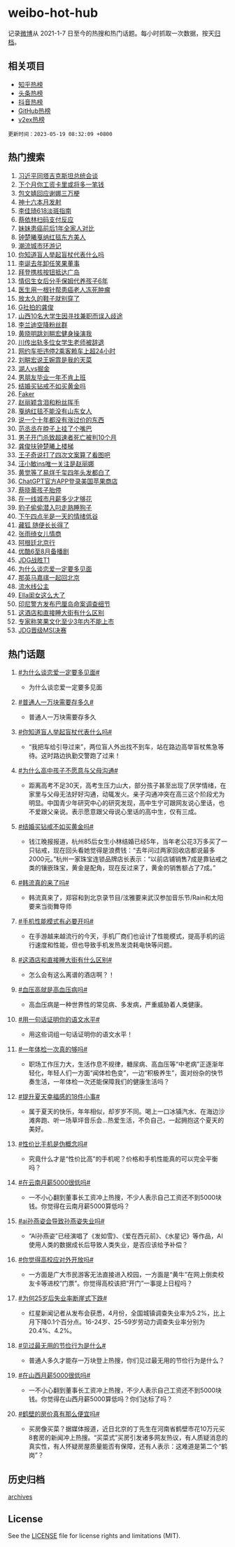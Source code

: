 # weibo-hot-hub

记录[微博](https://www.weibo.com)从 2021-1-7 日至今的热搜和热门话题。每小时抓取一次数据，按天[归档](archives)。

## 相关项目

- [知乎热榜](https://github.com/lonnyzhang423/zhihu-hot-hub)
- [头条热榜](https://github.com/lonnyzhang423/toutiao-hot-hub)
- [抖音热榜](https://github.com/lonnyzhang423/douyin-hot-hub)
- [GitHub热榜](https://github.com/lonnyzhang423/github-hot-hub)
- [v2ex热榜](https://github.com/lonnyzhang423/v2ex-hot-hub)


`更新时间：2023-05-19 08:32:09 +0800`

## 热门搜索

1. [习近平同塔吉克斯坦总统会谈](https://m.weibo.cn/search?containerid=100103type%3D1%26t%3D10%26q%3D%23%E4%B9%A0%E8%BF%91%E5%B9%B3%E5%90%8C%E5%A1%94%E5%90%89%E5%85%8B%E6%96%AF%E5%9D%A6%E6%80%BB%E7%BB%9F%E4%BC%9A%E8%B0%88%23&stream_entry_id=51&isnewpage=1&extparam=seat%3D1%26dgr%3D0%26cate%3D10103%26pos%3D0%26stream_entry_id%3D51%26filter_type%3Drealtimehot%26c_type%3D51%26display_time%3D1684456327%26pre_seqid%3D168445632749303266264&luicode=10000011&lfid=106003type%253D25%2526t%253D3%2526disable_hot%253D1%2526filter_type%253Drealtimehot)
1. [下个月你工资卡里或将多一笔钱](https://m.weibo.cn/search?containerid=100103type%3D1%26t%3D10%26q%3D%23%E4%B8%8B%E4%B8%AA%E6%9C%88%E4%BD%A0%E5%B7%A5%E8%B5%84%E5%8D%A1%E9%87%8C%E6%88%96%E5%B0%86%E5%A4%9A%E4%B8%80%E7%AC%94%E9%92%B1%23&stream_entry_id=31&isnewpage=1&extparam=seat%3D1%26q%3D%2523%25E4%25B8%258B%25E4%25B8%25AA%25E6%259C%2588%25E4%25BD%25A0%25E5%25B7%25A5%25E8%25B5%2584%25E5%258D%25A1%25E9%2587%258C%25E6%2588%2596%25E5%25B0%2586%25E5%25A4%259A%25E4%25B8%2580%25E7%25AC%2594%25E9%2592%25B1%2523%26dgr%3D0%26band_rank%3D1%26filter_type%3Drealtimehot%26pos%3D0%26c_type%3D31%26stream_entry_id%3D31%26realpos%3D1%26flag%3D2%26lcate%3D5001%26cate%3D5001%26display_time%3D1684456327%26pre_seqid%3D168445632749303266264&luicode=10000011&lfid=106003type%253D25%2526t%253D3%2526disable_hot%253D1%2526filter_type%253Drealtimehot)
1. [包文婧回应谢娜三万梗](https://m.weibo.cn/search?containerid=100103type%3D1%26t%3D10%26q%3D%23%E5%8C%85%E6%96%87%E5%A9%A7%E5%9B%9E%E5%BA%94%E8%B0%A2%E5%A8%9C%E4%B8%89%E4%B8%87%E6%A2%97%23&stream_entry_id=31&isnewpage=1&extparam=seat%3D1%26q%3D%2523%25E5%258C%2585%25E6%2596%2587%25E5%25A9%25A7%25E5%259B%259E%25E5%25BA%2594%25E8%25B0%25A2%25E5%25A8%259C%25E4%25B8%2589%25E4%25B8%2587%25E6%25A2%2597%2523%26dgr%3D0%26band_rank%3D2%26filter_type%3Drealtimehot%26pos%3D1%26c_type%3D31%26stream_entry_id%3D31%26realpos%3D2%26flag%3D2%26lcate%3D5001%26cate%3D5001%26display_time%3D1684456327%26pre_seqid%3D168445632749303266264&luicode=10000011&lfid=106003type%253D25%2526t%253D3%2526disable_hot%253D1%2526filter_type%253Drealtimehot)
1. [神十六本月发射](https://m.weibo.cn/search?containerid=100103type%3D1%26t%3D10%26q%3D%23%E7%A5%9E%E5%8D%81%E5%85%AD%E6%9C%AC%E6%9C%88%E5%8F%91%E5%B0%84%23&stream_entry_id=31&isnewpage=1&extparam=seat%3D1%26q%3D%2523%25E7%25A5%259E%25E5%258D%2581%25E5%2585%25AD%25E6%259C%25AC%25E6%259C%2588%25E5%258F%2591%25E5%25B0%2584%2523%26dgr%3D0%26band_rank%3D3%26filter_type%3Drealtimehot%26pos%3D2%26c_type%3D31%26stream_entry_id%3D31%26realpos%3D3%26flag%3D0%26lcate%3D5001%26cate%3D5001%26display_time%3D1684456327%26pre_seqid%3D168445632749303266264&luicode=10000011&lfid=106003type%253D25%2526t%253D3%2526disable_hot%253D1%2526filter_type%253Drealtimehot)
1. [李佳琦618淡斑指南](https://m.weibo.cn/search?containerid=100103type%3D1%26t%3D10%26q%3D%23%E6%9D%8E%E4%BD%B3%E7%90%A6618%E6%B7%A1%E6%96%91%E6%8C%87%E5%8D%97%23&stream_entry_id=31&isnewpage=1&extparam=seat%3D1%26q%3D%2523%25E6%259D%258E%25E4%25BD%25B3%25E7%2590%25A6618%25E6%25B7%25A1%25E6%2596%2591%25E6%258C%2587%25E5%258D%2597%2523%26dgr%3D0%26band_rank%3D4%26topic_ad%3D1%26pos%3D3%26is_ad_pos%3D1%26lcate%3D5001%26filter_type%3Drealtimehot%26c_type%3D31%26cate%3D5001%26stream_entry_id%3D31%26adid%3D189775%26display_time%3D1684456327%26pre_seqid%3D168445632749303266264&luicode=10000011&lfid=106003type%253D25%2526t%253D3%2526disable_hot%253D1%2526filter_type%253Drealtimehot)
1. [蔡依林扫码支付反应](https://m.weibo.cn/search?containerid=100103type%3D1%26t%3D10%26q%3D%23%E8%94%A1%E4%BE%9D%E6%9E%97%E6%89%AB%E7%A0%81%E6%94%AF%E4%BB%98%E5%8F%8D%E5%BA%94%23&stream_entry_id=31&isnewpage=1&extparam=seat%3D1%26q%3D%2523%25E8%2594%25A1%25E4%25BE%259D%25E6%259E%2597%25E6%2589%25AB%25E7%25A0%2581%25E6%2594%25AF%25E4%25BB%2598%25E5%258F%258D%25E5%25BA%2594%2523%26dgr%3D0%26band_rank%3D4%26filter_type%3Drealtimehot%26pos%3D4%26c_type%3D31%26stream_entry_id%3D31%26realpos%3D4%26flag%3D2%26lcate%3D5001%26cate%3D5001%26display_time%3D1684456327%26pre_seqid%3D168445632749303266264&luicode=10000011&lfid=106003type%253D25%2526t%253D3%2526disable_hot%253D1%2526filter_type%253Drealtimehot)
1. [妹妹患癌前后1年全家人对比](https://m.weibo.cn/search?containerid=100103type%3D1%26t%3D10%26q%3D%23%E5%A6%B9%E5%A6%B9%E6%82%A3%E7%99%8C%E5%89%8D%E5%90%8E1%E5%B9%B4%E5%85%A8%E5%AE%B6%E4%BA%BA%E5%AF%B9%E6%AF%94%23&stream_entry_id=31&isnewpage=1&extparam=seat%3D1%26q%3D%2523%25E5%25A6%25B9%25E5%25A6%25B9%25E6%2582%25A3%25E7%2599%258C%25E5%2589%258D%25E5%2590%258E1%25E5%25B9%25B4%25E5%2585%25A8%25E5%25AE%25B6%25E4%25BA%25BA%25E5%25AF%25B9%25E6%25AF%2594%2523%26dgr%3D0%26band_rank%3D5%26filter_type%3Drealtimehot%26pos%3D5%26c_type%3D31%26stream_entry_id%3D31%26realpos%3D5%26flag%3D0%26lcate%3D5001%26cate%3D5001%26display_time%3D1684456327%26pre_seqid%3D168445632749303266264&luicode=10000011&lfid=106003type%253D25%2526t%253D3%2526disable_hot%253D1%2526filter_type%253Drealtimehot)
1. [钟楚曦戛纳红毯东方美人](https://m.weibo.cn/search?containerid=100103type%3D1%26t%3D10%26q%3D%23%E9%92%9F%E6%A5%9A%E6%9B%A6%E6%88%9B%E7%BA%B3%E7%BA%A2%E6%AF%AF%E4%B8%9C%E6%96%B9%E7%BE%8E%E4%BA%BA%23&stream_entry_id=31&isnewpage=1&extparam=seat%3D1%26q%3D%2523%25E9%2592%259F%25E6%25A5%259A%25E6%259B%25A6%25E6%2588%259B%25E7%25BA%25B3%25E7%25BA%25A2%25E6%25AF%25AF%25E4%25B8%259C%25E6%2596%25B9%25E7%25BE%258E%25E4%25BA%25BA%2523%26dgr%3D0%26band_rank%3D6%26filter_type%3Drealtimehot%26pos%3D6%26c_type%3D31%26stream_entry_id%3D31%26realpos%3D6%26flag%3D1%26lcate%3D5001%26cate%3D5001%26display_time%3D1684456327%26pre_seqid%3D168445632749303266264&luicode=10000011&lfid=106003type%253D25%2526t%253D3%2526disable_hot%253D1%2526filter_type%253Drealtimehot)
1. [潮流城市环游记](https://m.weibo.cn/search?containerid=100103type%3D1%26t%3D10%26q%3D%23%E6%BD%AE%E6%B5%81%E5%9F%8E%E5%B8%82%E7%8E%AF%E6%B8%B8%E8%AE%B0%23&stream_entry_id=31&isnewpage=1&extparam=seat%3D1%26q%3D%2523%25E6%25BD%25AE%25E6%25B5%2581%25E5%259F%258E%25E5%25B8%2582%25E7%258E%25AF%25E6%25B8%25B8%25E8%25AE%25B0%2523%26dgr%3D0%26band_rank%3D7%26stream_entry_id%3D31%26pos%3D7%26is_ad_pos%3D1%26lcate%3D5001%26filter_type%3Drealtimehot%26c_type%3D31%26cate%3D5001%26adid%3D189780%26display_time%3D1684456327%26pre_seqid%3D168445632749303266264&luicode=10000011&lfid=106003type%253D25%2526t%253D3%2526disable_hot%253D1%2526filter_type%253Drealtimehot)
1. [你知道盲人举起盲杖代表什么吗](https://m.weibo.cn/search?containerid=100103type%3D1%26t%3D10%26q%3D%23%E4%BD%A0%E7%9F%A5%E9%81%93%E7%9B%B2%E4%BA%BA%E4%B8%BE%E8%B5%B7%E7%9B%B2%E6%9D%96%E4%BB%A3%E8%A1%A8%E4%BB%80%E4%B9%88%E5%90%97%23&stream_entry_id=31&isnewpage=1&extparam=seat%3D1%26q%3D%2523%25E4%25BD%25A0%25E7%259F%25A5%25E9%2581%2593%25E7%259B%25B2%25E4%25BA%25BA%25E4%25B8%25BE%25E8%25B5%25B7%25E7%259B%25B2%25E6%259D%2596%25E4%25BB%25A3%25E8%25A1%25A8%25E4%25BB%2580%25E4%25B9%2588%25E5%2590%2597%2523%26dgr%3D0%26band_rank%3D7%26filter_type%3Drealtimehot%26pos%3D8%26c_type%3D31%26stream_entry_id%3D31%26realpos%3D7%26flag%3D1%26lcate%3D5001%26cate%3D5001%26display_time%3D1684456327%26pre_seqid%3D168445632749303266264&luicode=10000011&lfid=106003type%253D25%2526t%253D3%2526disable_hot%253D1%2526filter_type%253Drealtimehot)
1. [李诞去年卸任笑果董事](https://m.weibo.cn/search?containerid=100103type%3D1%26t%3D10%26q%3D%23%E6%9D%8E%E8%AF%9E%E5%8E%BB%E5%B9%B4%E5%8D%B8%E4%BB%BB%E7%AC%91%E6%9E%9C%E8%91%A3%E4%BA%8B%23&stream_entry_id=31&isnewpage=1&extparam=seat%3D1%26q%3D%2523%25E6%259D%258E%25E8%25AF%259E%25E5%258E%25BB%25E5%25B9%25B4%25E5%258D%25B8%25E4%25BB%25BB%25E7%25AC%2591%25E6%259E%259C%25E8%2591%25A3%25E4%25BA%258B%2523%26dgr%3D0%26band_rank%3D8%26filter_type%3Drealtimehot%26pos%3D9%26c_type%3D31%26stream_entry_id%3D31%26realpos%3D8%26flag%3D0%26lcate%3D5001%26cate%3D5001%26display_time%3D1684456327%26pre_seqid%3D168445632749303266264&luicode=10000011&lfid=106003type%253D25%2526t%253D3%2526disable_hot%253D1%2526filter_type%253Drealtimehot)
1. [拜登携核按钮抵达广岛](https://m.weibo.cn/search?containerid=100103type%3D1%26t%3D10%26q%3D%23%E6%8B%9C%E7%99%BB%E6%90%BA%E6%A0%B8%E6%8C%89%E9%92%AE%E6%8A%B5%E8%BE%BE%E5%B9%BF%E5%B2%9B%23&stream_entry_id=31&isnewpage=1&extparam=seat%3D1%26q%3D%2523%25E6%258B%259C%25E7%2599%25BB%25E6%2590%25BA%25E6%25A0%25B8%25E6%258C%2589%25E9%2592%25AE%25E6%258A%25B5%25E8%25BE%25BE%25E5%25B9%25BF%25E5%25B2%259B%2523%26dgr%3D0%26band_rank%3D9%26filter_type%3Drealtimehot%26pos%3D10%26c_type%3D31%26stream_entry_id%3D31%26realpos%3D9%26flag%3D0%26lcate%3D5001%26cate%3D5001%26display_time%3D1684456327%26pre_seqid%3D168445632749303266264&luicode=10000011&lfid=106003type%253D25%2526t%253D3%2526disable_hot%253D1%2526filter_type%253Drealtimehot)
1. [情侣生女后分手保姆代养孩子6年](https://m.weibo.cn/search?containerid=100103type%3D1%26t%3D10%26q%3D%23%E6%83%85%E4%BE%A3%E7%94%9F%E5%A5%B3%E5%90%8E%E5%88%86%E6%89%8B%E4%BF%9D%E5%A7%86%E4%BB%A3%E5%85%BB%E5%AD%A9%E5%AD%906%E5%B9%B4%23&stream_entry_id=31&isnewpage=1&extparam=seat%3D1%26q%3D%2523%25E6%2583%2585%25E4%25BE%25A3%25E7%2594%259F%25E5%25A5%25B3%25E5%2590%258E%25E5%2588%2586%25E6%2589%258B%25E4%25BF%259D%25E5%25A7%2586%25E4%25BB%25A3%25E5%2585%25BB%25E5%25AD%25A9%25E5%25AD%25906%25E5%25B9%25B4%2523%26dgr%3D0%26band_rank%3D10%26filter_type%3Drealtimehot%26pos%3D11%26c_type%3D31%26stream_entry_id%3D31%26realpos%3D10%26flag%3D0%26lcate%3D5001%26cate%3D5001%26display_time%3D1684456327%26pre_seqid%3D168445632749303266264&luicode=10000011&lfid=106003type%253D25%2526t%253D3%2526disable_hot%253D1%2526filter_type%253Drealtimehot)
1. [医生用一根针帮患癌老人冻死肿瘤](https://m.weibo.cn/search?containerid=100103type%3D1%26t%3D10%26q%3D%23%E5%8C%BB%E7%94%9F%E7%94%A8%E4%B8%80%E6%A0%B9%E9%92%88%E5%B8%AE%E6%82%A3%E7%99%8C%E8%80%81%E4%BA%BA%E5%86%BB%E6%AD%BB%E8%82%BF%E7%98%A4%23&stream_entry_id=31&isnewpage=1&extparam=seat%3D1%26q%3D%2523%25E5%258C%25BB%25E7%2594%259F%25E7%2594%25A8%25E4%25B8%2580%25E6%25A0%25B9%25E9%2592%2588%25E5%25B8%25AE%25E6%2582%25A3%25E7%2599%258C%25E8%2580%2581%25E4%25BA%25BA%25E5%2586%25BB%25E6%25AD%25BB%25E8%2582%25BF%25E7%2598%25A4%2523%26dgr%3D0%26band_rank%3D11%26filter_type%3Drealtimehot%26pos%3D12%26c_type%3D31%26stream_entry_id%3D31%26realpos%3D11%26flag%3D1%26lcate%3D5001%26cate%3D5001%26display_time%3D1684456327%26pre_seqid%3D168445632749303266264&luicode=10000011&lfid=106003type%253D25%2526t%253D3%2526disable_hot%253D1%2526filter_type%253Drealtimehot)
1. [放太久的鞋子就别穿了](https://m.weibo.cn/search?containerid=100103type%3D1%26t%3D10%26q%3D%23%E6%94%BE%E5%A4%AA%E4%B9%85%E7%9A%84%E9%9E%8B%E5%AD%90%E5%B0%B1%E5%88%AB%E7%A9%BF%E4%BA%86%23&stream_entry_id=31&isnewpage=1&extparam=seat%3D1%26q%3D%2523%25E6%2594%25BE%25E5%25A4%25AA%25E4%25B9%2585%25E7%259A%2584%25E9%259E%258B%25E5%25AD%2590%25E5%25B0%25B1%25E5%2588%25AB%25E7%25A9%25BF%25E4%25BA%2586%2523%26dgr%3D0%26band_rank%3D12%26filter_type%3Drealtimehot%26pos%3D13%26c_type%3D31%26stream_entry_id%3D31%26realpos%3D12%26flag%3D1%26lcate%3D5001%26cate%3D5001%26display_time%3D1684456327%26pre_seqid%3D168445632749303266264&luicode=10000011&lfid=106003type%253D25%2526t%253D3%2526disable_hot%253D1%2526filter_type%253Drealtimehot)
1. [G社拍的龚俊](https://m.weibo.cn/search?containerid=100103type%3D1%26t%3D10%26q%3D%23G%E7%A4%BE%E6%8B%8D%E7%9A%84%E9%BE%9A%E4%BF%8A%23&stream_entry_id=31&isnewpage=1&extparam=seat%3D1%26q%3D%2523G%25E7%25A4%25BE%25E6%258B%258D%25E7%259A%2584%25E9%25BE%259A%25E4%25BF%258A%2523%26dgr%3D0%26band_rank%3D13%26filter_type%3Drealtimehot%26pos%3D14%26c_type%3D31%26stream_entry_id%3D31%26realpos%3D13%26flag%3D1%26lcate%3D5001%26cate%3D5001%26display_time%3D1684456327%26pre_seqid%3D168445632749303266264&luicode=10000011&lfid=106003type%253D25%2526t%253D3%2526disable_hot%253D1%2526filter_type%253Drealtimehot)
1. [山西10名大学生因寻找兼职而误入歧途](https://m.weibo.cn/search?containerid=100103type%3D1%26t%3D10%26q%3D%23%E5%B1%B1%E8%A5%BF10%E5%90%8D%E5%A4%A7%E5%AD%A6%E7%94%9F%E5%9B%A0%E5%AF%BB%E6%89%BE%E5%85%BC%E8%81%8C%E8%80%8C%E8%AF%AF%E5%85%A5%E6%AD%A7%E9%80%94%23&stream_entry_id=31&isnewpage=1&extparam=seat%3D1%26q%3D%2523%25E5%25B1%25B1%25E8%25A5%25BF10%25E5%2590%258D%25E5%25A4%25A7%25E5%25AD%25A6%25E7%2594%259F%25E5%259B%25A0%25E5%25AF%25BB%25E6%2589%25BE%25E5%2585%25BC%25E8%2581%258C%25E8%2580%258C%25E8%25AF%25AF%25E5%2585%25A5%25E6%25AD%25A7%25E9%2580%2594%2523%26dgr%3D0%26band_rank%3D14%26filter_type%3Drealtimehot%26pos%3D15%26c_type%3D31%26stream_entry_id%3D31%26realpos%3D14%26flag%3D1%26lcate%3D5001%26cate%3D5001%26display_time%3D1684456327%26pre_seqid%3D168445632749303266264&luicode=10000011&lfid=106003type%253D25%2526t%253D3%2526disable_hot%253D1%2526filter_type%253Drealtimehot)
1. [李兰迪空降粉丝群](https://m.weibo.cn/search?containerid=100103type%3D1%26t%3D10%26q%3D%23%E6%9D%8E%E5%85%B0%E8%BF%AA%E7%A9%BA%E9%99%8D%E7%B2%89%E4%B8%9D%E7%BE%A4%23&stream_entry_id=31&isnewpage=1&extparam=seat%3D1%26q%3D%2523%25E6%259D%258E%25E5%2585%25B0%25E8%25BF%25AA%25E7%25A9%25BA%25E9%2599%258D%25E7%25B2%2589%25E4%25B8%259D%25E7%25BE%25A4%2523%26dgr%3D0%26band_rank%3D15%26filter_type%3Drealtimehot%26pos%3D16%26c_type%3D31%26stream_entry_id%3D31%26realpos%3D15%26flag%3D1%26lcate%3D5001%26cate%3D5001%26display_time%3D1684456327%26pre_seqid%3D168445632749303266264&luicode=10000011&lfid=106003type%253D25%2526t%253D3%2526disable_hot%253D1%2526filter_type%253Drealtimehot)
1. [黄晓明跳刘畊宏健身操演我](https://m.weibo.cn/search?containerid=100103type%3D1%26t%3D10%26q%3D%23%E9%BB%84%E6%99%93%E6%98%8E%E8%B7%B3%E5%88%98%E7%95%8A%E5%AE%8F%E5%81%A5%E8%BA%AB%E6%93%8D%E6%BC%94%E6%88%91%23&stream_entry_id=31&isnewpage=1&extparam=seat%3D1%26q%3D%2523%25E9%25BB%2584%25E6%2599%2593%25E6%2598%258E%25E8%25B7%25B3%25E5%2588%2598%25E7%2595%258A%25E5%25AE%258F%25E5%2581%25A5%25E8%25BA%25AB%25E6%2593%258D%25E6%25BC%2594%25E6%2588%2591%2523%26dgr%3D0%26band_rank%3D16%26filter_type%3Drealtimehot%26pos%3D17%26c_type%3D31%26stream_entry_id%3D31%26realpos%3D16%26flag%3D1%26lcate%3D5001%26cate%3D5001%26display_time%3D1684456327%26pre_seqid%3D168445632749303266264&luicode=10000011&lfid=106003type%253D25%2526t%253D3%2526disable_hot%253D1%2526filter_type%253Drealtimehot)
1. [川传出轨多位女学生老师被辞退](https://m.weibo.cn/search?containerid=100103type%3D1%26t%3D10%26q%3D%23%E5%B7%9D%E4%BC%A0%E5%87%BA%E8%BD%A8%E5%A4%9A%E4%BD%8D%E5%A5%B3%E5%AD%A6%E7%94%9F%E8%80%81%E5%B8%88%E8%A2%AB%E8%BE%9E%E9%80%80%23&stream_entry_id=31&isnewpage=1&extparam=seat%3D1%26q%3D%2523%25E5%25B7%259D%25E4%25BC%25A0%25E5%2587%25BA%25E8%25BD%25A8%25E5%25A4%259A%25E4%25BD%258D%25E5%25A5%25B3%25E5%25AD%25A6%25E7%2594%259F%25E8%2580%2581%25E5%25B8%2588%25E8%25A2%25AB%25E8%25BE%259E%25E9%2580%2580%2523%26dgr%3D0%26band_rank%3D17%26filter_type%3Drealtimehot%26pos%3D18%26c_type%3D31%26stream_entry_id%3D31%26realpos%3D17%26flag%3D0%26lcate%3D5001%26cate%3D5001%26display_time%3D1684456327%26pre_seqid%3D168445632749303266264&luicode=10000011&lfid=106003type%253D25%2526t%253D3%2526disable_hot%253D1%2526filter_type%253Drealtimehot)
1. [网约车拒违停2乘客赖车上超24小时](https://m.weibo.cn/search?containerid=100103type%3D1%26t%3D10%26q%3D%23%E7%BD%91%E7%BA%A6%E8%BD%A6%E6%8B%92%E8%BF%9D%E5%81%9C2%E4%B9%98%E5%AE%A2%E8%B5%96%E8%BD%A6%E4%B8%8A%E8%B6%8524%E5%B0%8F%E6%97%B6%23&stream_entry_id=31&isnewpage=1&extparam=seat%3D1%26q%3D%2523%25E7%25BD%2591%25E7%25BA%25A6%25E8%25BD%25A6%25E6%258B%2592%25E8%25BF%259D%25E5%2581%259C2%25E4%25B9%2598%25E5%25AE%25A2%25E8%25B5%2596%25E8%25BD%25A6%25E4%25B8%258A%25E8%25B6%258524%25E5%25B0%258F%25E6%2597%25B6%2523%26dgr%3D0%26band_rank%3D18%26filter_type%3Drealtimehot%26pos%3D19%26c_type%3D31%26stream_entry_id%3D31%26realpos%3D18%26flag%3D0%26lcate%3D5001%26cate%3D5001%26display_time%3D1684456327%26pre_seqid%3D168445632749303266264&luicode=10000011&lfid=106003type%253D25%2526t%253D3%2526disable_hot%253D1%2526filter_type%253Drealtimehot)
1. [刘畊宏说王婉霏是我的天菜](https://m.weibo.cn/search?containerid=100103type%3D1%26t%3D10%26q%3D%23%E5%88%98%E7%95%8A%E5%AE%8F%E8%AF%B4%E7%8E%8B%E5%A9%89%E9%9C%8F%E6%98%AF%E6%88%91%E7%9A%84%E5%A4%A9%E8%8F%9C%23&stream_entry_id=31&isnewpage=1&extparam=seat%3D1%26q%3D%2523%25E5%2588%2598%25E7%2595%258A%25E5%25AE%258F%25E8%25AF%25B4%25E7%258E%258B%25E5%25A9%2589%25E9%259C%258F%25E6%2598%25AF%25E6%2588%2591%25E7%259A%2584%25E5%25A4%25A9%25E8%258F%259C%2523%26dgr%3D0%26band_rank%3D19%26filter_type%3Drealtimehot%26pos%3D20%26c_type%3D31%26stream_entry_id%3D31%26realpos%3D19%26flag%3D1%26lcate%3D5001%26cate%3D5001%26display_time%3D1684456327%26pre_seqid%3D168445632749303266264&luicode=10000011&lfid=106003type%253D25%2526t%253D3%2526disable_hot%253D1%2526filter_type%253Drealtimehot)
1. [湖人vs掘金](https://m.weibo.cn/search?containerid=100103type%3D1%26t%3D10%26q%3D%23%E6%B9%96%E4%BA%BAvs%E6%8E%98%E9%87%91%23&stream_entry_id=31&isnewpage=1&extparam=seat%3D1%26q%3D%2523%25E6%25B9%2596%25E4%25BA%25BAvs%25E6%258E%2598%25E9%2587%2591%2523%26dgr%3D0%26band_rank%3D20%26filter_type%3Drealtimehot%26pos%3D21%26c_type%3D31%26stream_entry_id%3D31%26realpos%3D20%26flag%3D1%26lcate%3D5001%26cate%3D5001%26display_time%3D1684456327%26pre_seqid%3D168445632749303266264&luicode=10000011&lfid=106003type%253D25%2526t%253D3%2526disable_hot%253D1%2526filter_type%253Drealtimehot)
1. [男朋友毕业一年不肯上班](https://m.weibo.cn/search?containerid=100103type%3D1%26t%3D10%26q%3D%23%E7%94%B7%E6%9C%8B%E5%8F%8B%E6%AF%95%E4%B8%9A%E4%B8%80%E5%B9%B4%E4%B8%8D%E8%82%AF%E4%B8%8A%E7%8F%AD%23&stream_entry_id=31&isnewpage=1&extparam=seat%3D1%26q%3D%2523%25E7%2594%25B7%25E6%259C%258B%25E5%258F%258B%25E6%25AF%2595%25E4%25B8%259A%25E4%25B8%2580%25E5%25B9%25B4%25E4%25B8%258D%25E8%2582%25AF%25E4%25B8%258A%25E7%258F%25AD%2523%26dgr%3D0%26band_rank%3D21%26filter_type%3Drealtimehot%26pos%3D22%26c_type%3D31%26stream_entry_id%3D31%26realpos%3D21%26flag%3D1%26lcate%3D5001%26cate%3D5001%26display_time%3D1684456327%26pre_seqid%3D168445632749303266264&luicode=10000011&lfid=106003type%253D25%2526t%253D3%2526disable_hot%253D1%2526filter_type%253Drealtimehot)
1. [结婚买钻戒不如买黄金吗](https://m.weibo.cn/search?containerid=100103type%3D1%26t%3D10%26q%3D%23%E7%BB%93%E5%A9%9A%E4%B9%B0%E9%92%BB%E6%88%92%E4%B8%8D%E5%A6%82%E4%B9%B0%E9%BB%84%E9%87%91%E5%90%97%23&stream_entry_id=31&isnewpage=1&extparam=seat%3D1%26q%3D%2523%25E7%25BB%2593%25E5%25A9%259A%25E4%25B9%25B0%25E9%2592%25BB%25E6%2588%2592%25E4%25B8%258D%25E5%25A6%2582%25E4%25B9%25B0%25E9%25BB%2584%25E9%2587%2591%25E5%2590%2597%2523%26dgr%3D0%26band_rank%3D22%26filter_type%3Drealtimehot%26pos%3D23%26c_type%3D31%26stream_entry_id%3D31%26realpos%3D22%26flag%3D1%26lcate%3D5001%26cate%3D5001%26display_time%3D1684456327%26pre_seqid%3D168445632749303266264&luicode=10000011&lfid=106003type%253D25%2526t%253D3%2526disable_hot%253D1%2526filter_type%253Drealtimehot)
1. [Faker](https://m.weibo.cn/search?containerid=100103type%3D1%26t%3D10%26q%3DFaker&stream_entry_id=31&isnewpage=1&extparam=seat%3D1%26q%3DFaker%26dgr%3D0%26band_rank%3D23%26filter_type%3Drealtimehot%26pos%3D24%26c_type%3D31%26stream_entry_id%3D31%26realpos%3D23%26flag%3D0%26lcate%3D5001%26cate%3D5001%26display_time%3D1684456327%26pre_seqid%3D168445632749303266264&luicode=10000011&lfid=106003type%253D25%2526t%253D3%2526disable_hot%253D1%2526filter_type%253Drealtimehot)
1. [赵丽颖含泪和粉丝挥手](https://m.weibo.cn/search?containerid=100103type%3D1%26t%3D10%26q%3D%23%E8%B5%B5%E4%B8%BD%E9%A2%96%E5%90%AB%E6%B3%AA%E5%92%8C%E7%B2%89%E4%B8%9D%E6%8C%A5%E6%89%8B%23&stream_entry_id=31&isnewpage=1&extparam=seat%3D1%26q%3D%2523%25E8%25B5%25B5%25E4%25B8%25BD%25E9%25A2%2596%25E5%2590%25AB%25E6%25B3%25AA%25E5%2592%258C%25E7%25B2%2589%25E4%25B8%259D%25E6%258C%25A5%25E6%2589%258B%2523%26dgr%3D0%26band_rank%3D24%26filter_type%3Drealtimehot%26pos%3D25%26c_type%3D31%26stream_entry_id%3D31%26realpos%3D24%26flag%3D0%26lcate%3D5001%26cate%3D5001%26display_time%3D1684456327%26pre_seqid%3D168445632749303266264&luicode=10000011&lfid=106003type%253D25%2526t%253D3%2526disable_hot%253D1%2526filter_type%253Drealtimehot)
1. [戛纳红毯不能没有山东女人](https://m.weibo.cn/search?containerid=100103type%3D1%26t%3D10%26q%3D%23%E6%88%9B%E7%BA%B3%E7%BA%A2%E6%AF%AF%E4%B8%8D%E8%83%BD%E6%B2%A1%E6%9C%89%E5%B1%B1%E4%B8%9C%E5%A5%B3%E4%BA%BA%23&stream_entry_id=31&isnewpage=1&extparam=seat%3D1%26q%3D%2523%25E6%2588%259B%25E7%25BA%25B3%25E7%25BA%25A2%25E6%25AF%25AF%25E4%25B8%258D%25E8%2583%25BD%25E6%25B2%25A1%25E6%259C%2589%25E5%25B1%25B1%25E4%25B8%259C%25E5%25A5%25B3%25E4%25BA%25BA%2523%26dgr%3D0%26band_rank%3D25%26filter_type%3Drealtimehot%26pos%3D26%26c_type%3D31%26stream_entry_id%3D31%26realpos%3D25%26flag%3D1%26lcate%3D5001%26cate%3D5001%26display_time%3D1684456327%26pre_seqid%3D168445632749303266264&luicode=10000011&lfid=106003type%253D25%2526t%253D3%2526disable_hot%253D1%2526filter_type%253Drealtimehot)
1. [说一个十年都没有涨过价的东西](https://m.weibo.cn/search?containerid=100103type%3D1%26t%3D10%26q%3D%23%E8%AF%B4%E4%B8%80%E4%B8%AA%E5%8D%81%E5%B9%B4%E9%83%BD%E6%B2%A1%E6%9C%89%E6%B6%A8%E8%BF%87%E4%BB%B7%E7%9A%84%E4%B8%9C%E8%A5%BF%23&stream_entry_id=31&isnewpage=1&extparam=seat%3D1%26q%3D%2523%25E8%25AF%25B4%25E4%25B8%2580%25E4%25B8%25AA%25E5%258D%2581%25E5%25B9%25B4%25E9%2583%25BD%25E6%25B2%25A1%25E6%259C%2589%25E6%25B6%25A8%25E8%25BF%2587%25E4%25BB%25B7%25E7%259A%2584%25E4%25B8%259C%25E8%25A5%25BF%2523%26dgr%3D0%26band_rank%3D26%26filter_type%3Drealtimehot%26pos%3D27%26c_type%3D31%26stream_entry_id%3D31%26realpos%3D26%26flag%3D0%26lcate%3D5001%26cate%3D5001%26display_time%3D1684456327%26pre_seqid%3D168445632749303266264&luicode=10000011&lfid=106003type%253D25%2526t%253D3%2526disable_hot%253D1%2526filter_type%253Drealtimehot)
1. [范丞丞在脖子上挂了个嘴巴](https://m.weibo.cn/search?containerid=100103type%3D1%26t%3D10%26q%3D%23%E8%8C%83%E4%B8%9E%E4%B8%9E%E5%9C%A8%E8%84%96%E5%AD%90%E4%B8%8A%E6%8C%82%E4%BA%86%E4%B8%AA%E5%98%B4%E5%B7%B4%23&stream_entry_id=31&isnewpage=1&extparam=seat%3D1%26q%3D%2523%25E8%258C%2583%25E4%25B8%259E%25E4%25B8%259E%25E5%259C%25A8%25E8%2584%2596%25E5%25AD%2590%25E4%25B8%258A%25E6%258C%2582%25E4%25BA%2586%25E4%25B8%25AA%25E5%2598%25B4%25E5%25B7%25B4%2523%26dgr%3D0%26band_rank%3D27%26filter_type%3Drealtimehot%26pos%3D28%26c_type%3D31%26stream_entry_id%3D31%26realpos%3D27%26flag%3D0%26lcate%3D5001%26cate%3D5001%26display_time%3D1684456327%26pre_seqid%3D168445632749303266264&luicode=10000011&lfid=106003type%253D25%2526t%253D3%2526disable_hot%253D1%2526filter_type%253Drealtimehot)
1. [男子开门杀致超速者死亡被判10个月](https://m.weibo.cn/search?containerid=100103type%3D1%26t%3D10%26q%3D%23%E7%94%B7%E5%AD%90%E5%BC%80%E9%97%A8%E6%9D%80%E8%87%B4%E8%B6%85%E9%80%9F%E8%80%85%E6%AD%BB%E4%BA%A1%E8%A2%AB%E5%88%A410%E4%B8%AA%E6%9C%88%23&stream_entry_id=31&isnewpage=1&extparam=seat%3D1%26q%3D%2523%25E7%2594%25B7%25E5%25AD%2590%25E5%25BC%2580%25E9%2597%25A8%25E6%259D%2580%25E8%2587%25B4%25E8%25B6%2585%25E9%2580%259F%25E8%2580%2585%25E6%25AD%25BB%25E4%25BA%25A1%25E8%25A2%25AB%25E5%2588%25A410%25E4%25B8%25AA%25E6%259C%2588%2523%26dgr%3D0%26band_rank%3D28%26filter_type%3Drealtimehot%26pos%3D29%26c_type%3D31%26stream_entry_id%3D31%26realpos%3D28%26flag%3D0%26lcate%3D5001%26cate%3D5001%26display_time%3D1684456327%26pre_seqid%3D168445632749303266264&luicode=10000011&lfid=106003type%253D25%2526t%253D3%2526disable_hot%253D1%2526filter_type%253Drealtimehot)
1. [龚俊扶钟楚曦上楼梯](https://m.weibo.cn/search?containerid=100103type%3D1%26t%3D10%26q%3D%23%E9%BE%9A%E4%BF%8A%E6%89%B6%E9%92%9F%E6%A5%9A%E6%9B%A6%E4%B8%8A%E6%A5%BC%E6%A2%AF%23&stream_entry_id=31&isnewpage=1&extparam=seat%3D1%26q%3D%2523%25E9%25BE%259A%25E4%25BF%258A%25E6%2589%25B6%25E9%2592%259F%25E6%25A5%259A%25E6%259B%25A6%25E4%25B8%258A%25E6%25A5%25BC%25E6%25A2%25AF%2523%26dgr%3D0%26band_rank%3D29%26filter_type%3Drealtimehot%26pos%3D30%26c_type%3D31%26stream_entry_id%3D31%26realpos%3D29%26flag%3D1%26lcate%3D5001%26cate%3D5001%26display_time%3D1684456327%26pre_seqid%3D168445632749303266264&luicode=10000011&lfid=106003type%253D25%2526t%253D3%2526disable_hot%253D1%2526filter_type%253Drealtimehot)
1. [王子奇说打了四次文案算了看图吧](https://m.weibo.cn/search?containerid=100103type%3D1%26t%3D10%26q%3D%23%E7%8E%8B%E5%AD%90%E5%A5%87%E8%AF%B4%E6%89%93%E4%BA%86%E5%9B%9B%E6%AC%A1%E6%96%87%E6%A1%88%E7%AE%97%E4%BA%86%E7%9C%8B%E5%9B%BE%E5%90%A7%23&stream_entry_id=31&isnewpage=1&extparam=seat%3D1%26q%3D%2523%25E7%258E%258B%25E5%25AD%2590%25E5%25A5%2587%25E8%25AF%25B4%25E6%2589%2593%25E4%25BA%2586%25E5%259B%259B%25E6%25AC%25A1%25E6%2596%2587%25E6%25A1%2588%25E7%25AE%2597%25E4%25BA%2586%25E7%259C%258B%25E5%259B%25BE%25E5%2590%25A7%2523%26dgr%3D0%26band_rank%3D30%26filter_type%3Drealtimehot%26pos%3D31%26c_type%3D31%26stream_entry_id%3D31%26realpos%3D30%26flag%3D1%26lcate%3D5001%26cate%3D5001%26display_time%3D1684456327%26pre_seqid%3D168445632749303266264&luicode=10000011&lfid=106003type%253D25%2526t%253D3%2526disable_hot%253D1%2526filter_type%253Drealtimehot)
1. [汪小敏ins唯一关注是赵丽娜](https://m.weibo.cn/search?containerid=100103type%3D1%26t%3D10%26q%3D%23%E6%B1%AA%E5%B0%8F%E6%95%8Fins%E5%94%AF%E4%B8%80%E5%85%B3%E6%B3%A8%E6%98%AF%E8%B5%B5%E4%B8%BD%E5%A8%9C%23&stream_entry_id=31&isnewpage=1&extparam=seat%3D1%26q%3D%2523%25E6%25B1%25AA%25E5%25B0%258F%25E6%2595%258Fins%25E5%2594%25AF%25E4%25B8%2580%25E5%2585%25B3%25E6%25B3%25A8%25E6%2598%25AF%25E8%25B5%25B5%25E4%25B8%25BD%25E5%25A8%259C%2523%26dgr%3D0%26band_rank%3D31%26filter_type%3Drealtimehot%26pos%3D32%26c_type%3D31%26stream_entry_id%3D31%26realpos%3D31%26flag%3D0%26lcate%3D5001%26cate%3D5001%26display_time%3D1684456327%26pre_seqid%3D168445632749303266264&luicode=10000011&lfid=106003type%253D25%2526t%253D3%2526disable_hot%253D1%2526filter_type%253Drealtimehot)
1. [黄觉等了易烊千玺四年头发都白了](https://m.weibo.cn/search?containerid=100103type%3D1%26t%3D10%26q%3D%23%E9%BB%84%E8%A7%89%E7%AD%89%E4%BA%86%E6%98%93%E7%83%8A%E5%8D%83%E7%8E%BA%E5%9B%9B%E5%B9%B4%E5%A4%B4%E5%8F%91%E9%83%BD%E7%99%BD%E4%BA%86%23&stream_entry_id=31&isnewpage=1&extparam=seat%3D1%26q%3D%2523%25E9%25BB%2584%25E8%25A7%2589%25E7%25AD%2589%25E4%25BA%2586%25E6%2598%2593%25E7%2583%258A%25E5%258D%2583%25E7%258E%25BA%25E5%259B%259B%25E5%25B9%25B4%25E5%25A4%25B4%25E5%258F%2591%25E9%2583%25BD%25E7%2599%25BD%25E4%25BA%2586%2523%26dgr%3D0%26band_rank%3D32%26filter_type%3Drealtimehot%26pos%3D33%26c_type%3D31%26stream_entry_id%3D31%26realpos%3D32%26flag%3D0%26lcate%3D5001%26cate%3D5001%26display_time%3D1684456327%26pre_seqid%3D168445632749303266264&luicode=10000011&lfid=106003type%253D25%2526t%253D3%2526disable_hot%253D1%2526filter_type%253Drealtimehot)
1. [ChatGPT官方APP登录美国苹果商店](https://m.weibo.cn/search?containerid=100103type%3D1%26t%3D10%26q%3D%23ChatGPT%E5%AE%98%E6%96%B9APP%E7%99%BB%E5%BD%95%E7%BE%8E%E5%9B%BD%E8%8B%B9%E6%9E%9C%E5%95%86%E5%BA%97%23&stream_entry_id=31&isnewpage=1&extparam=seat%3D1%26q%3D%2523ChatGPT%25E5%25AE%2598%25E6%2596%25B9APP%25E7%2599%25BB%25E5%25BD%2595%25E7%25BE%258E%25E5%259B%25BD%25E8%258B%25B9%25E6%259E%259C%25E5%2595%2586%25E5%25BA%2597%2523%26dgr%3D0%26band_rank%3D33%26filter_type%3Drealtimehot%26pos%3D34%26c_type%3D31%26stream_entry_id%3D31%26realpos%3D33%26flag%3D1%26lcate%3D5001%26cate%3D5001%26display_time%3D1684456327%26pre_seqid%3D168445632749303266264&luicode=10000011&lfid=106003type%253D25%2526t%253D3%2526disable_hot%253D1%2526filter_type%253Drealtimehot)
1. [蔡晓蕾孩子胎停](https://m.weibo.cn/search?containerid=100103type%3D1%26t%3D10%26q%3D%23%E8%94%A1%E6%99%93%E8%95%BE%E5%AD%A9%E5%AD%90%E8%83%8E%E5%81%9C%23&stream_entry_id=31&isnewpage=1&extparam=seat%3D1%26q%3D%2523%25E8%2594%25A1%25E6%2599%2593%25E8%2595%25BE%25E5%25AD%25A9%25E5%25AD%2590%25E8%2583%258E%25E5%2581%259C%2523%26dgr%3D0%26band_rank%3D34%26filter_type%3Drealtimehot%26pos%3D35%26c_type%3D31%26stream_entry_id%3D31%26realpos%3D34%26flag%3D0%26lcate%3D5001%26cate%3D5001%26display_time%3D1684456327%26pre_seqid%3D168445632749303266264&luicode=10000011&lfid=106003type%253D25%2526t%253D3%2526disable_hot%253D1%2526filter_type%253Drealtimehot)
1. [在一线城市月薪多少才够花](https://m.weibo.cn/search?containerid=100103type%3D1%26t%3D10%26q%3D%23%E5%9C%A8%E4%B8%80%E7%BA%BF%E5%9F%8E%E5%B8%82%E6%9C%88%E8%96%AA%E5%A4%9A%E5%B0%91%E6%89%8D%E5%A4%9F%E8%8A%B1%23&stream_entry_id=31&isnewpage=1&extparam=seat%3D1%26q%3D%2523%25E5%259C%25A8%25E4%25B8%2580%25E7%25BA%25BF%25E5%259F%258E%25E5%25B8%2582%25E6%259C%2588%25E8%2596%25AA%25E5%25A4%259A%25E5%25B0%2591%25E6%2589%258D%25E5%25A4%259F%25E8%258A%25B1%2523%26dgr%3D0%26band_rank%3D35%26filter_type%3Drealtimehot%26pos%3D36%26c_type%3D31%26stream_entry_id%3D31%26realpos%3D35%26flag%3D0%26lcate%3D5001%26cate%3D5001%26display_time%3D1684456327%26pre_seqid%3D168445632749303266264&luicode=10000011&lfid=106003type%253D25%2526t%253D3%2526disable_hot%253D1%2526filter_type%253Drealtimehot)
1. [豹子偷偷潜入叼走熟睡狗子](https://m.weibo.cn/search?containerid=100103type%3D1%26t%3D10%26q%3D%23%E8%B1%B9%E5%AD%90%E5%81%B7%E5%81%B7%E6%BD%9C%E5%85%A5%E5%8F%BC%E8%B5%B0%E7%86%9F%E7%9D%A1%E7%8B%97%E5%AD%90%23&stream_entry_id=31&isnewpage=1&extparam=seat%3D1%26q%3D%2523%25E8%25B1%25B9%25E5%25AD%2590%25E5%2581%25B7%25E5%2581%25B7%25E6%25BD%259C%25E5%2585%25A5%25E5%258F%25BC%25E8%25B5%25B0%25E7%2586%259F%25E7%259D%25A1%25E7%258B%2597%25E5%25AD%2590%2523%26dgr%3D0%26band_rank%3D36%26filter_type%3Drealtimehot%26pos%3D37%26c_type%3D31%26stream_entry_id%3D31%26realpos%3D36%26flag%3D0%26lcate%3D5001%26cate%3D5001%26display_time%3D1684456327%26pre_seqid%3D168445632749303266264&luicode=10000011&lfid=106003type%253D25%2526t%253D3%2526disable_hot%253D1%2526filter_type%253Drealtimehot)
1. [下午四点半是一天的情绪低谷](https://m.weibo.cn/search?containerid=100103type%3D1%26t%3D10%26q%3D%23%E4%B8%8B%E5%8D%88%E5%9B%9B%E7%82%B9%E5%8D%8A%E6%98%AF%E4%B8%80%E5%A4%A9%E7%9A%84%E6%83%85%E7%BB%AA%E4%BD%8E%E8%B0%B7%23&stream_entry_id=31&isnewpage=1&extparam=seat%3D1%26q%3D%2523%25E4%25B8%258B%25E5%258D%2588%25E5%259B%259B%25E7%2582%25B9%25E5%258D%258A%25E6%2598%25AF%25E4%25B8%2580%25E5%25A4%25A9%25E7%259A%2584%25E6%2583%2585%25E7%25BB%25AA%25E4%25BD%258E%25E8%25B0%25B7%2523%26dgr%3D0%26band_rank%3D37%26filter_type%3Drealtimehot%26pos%3D38%26c_type%3D31%26stream_entry_id%3D31%26realpos%3D37%26flag%3D1%26lcate%3D5001%26cate%3D5001%26display_time%3D1684456327%26pre_seqid%3D168445632749303266264&luicode=10000011&lfid=106003type%253D25%2526t%253D3%2526disable_hot%253D1%2526filter_type%253Drealtimehot)
1. [藏狐 随便长长得了](https://m.weibo.cn/search?containerid=100103type%3D1%26t%3D10%26q%3D%E8%97%8F%E7%8B%90+%E9%9A%8F%E4%BE%BF%E9%95%BF%E9%95%BF%E5%BE%97%E4%BA%86&stream_entry_id=31&isnewpage=1&extparam=seat%3D1%26q%3D%25E8%2597%258F%25E7%258B%2590%2520%25E9%259A%258F%25E4%25BE%25BF%25E9%2595%25BF%25E9%2595%25BF%25E5%25BE%2597%25E4%25BA%2586%26dgr%3D0%26band_rank%3D38%26filter_type%3Drealtimehot%26pos%3D39%26c_type%3D31%26stream_entry_id%3D31%26realpos%3D38%26flag%3D0%26lcate%3D5001%26cate%3D5001%26display_time%3D1684456327%26pre_seqid%3D168445632749303266264&luicode=10000011&lfid=106003type%253D25%2526t%253D3%2526disable_hot%253D1%2526filter_type%253Drealtimehot)
1. [张雨绮女儿情商](https://m.weibo.cn/search?containerid=100103type%3D1%26t%3D10%26q%3D%23%E5%BC%A0%E9%9B%A8%E7%BB%AE%E5%A5%B3%E5%84%BF%E6%83%85%E5%95%86%23&stream_entry_id=31&isnewpage=1&extparam=seat%3D1%26q%3D%2523%25E5%25BC%25A0%25E9%259B%25A8%25E7%25BB%25AE%25E5%25A5%25B3%25E5%2584%25BF%25E6%2583%2585%25E5%2595%2586%2523%26dgr%3D0%26band_rank%3D39%26filter_type%3Drealtimehot%26pos%3D40%26c_type%3D31%26stream_entry_id%3D31%26realpos%3D39%26flag%3D0%26lcate%3D5001%26cate%3D5001%26display_time%3D1684456327%26pre_seqid%3D168445632749303266264&luicode=10000011&lfid=106003type%253D25%2526t%253D3%2526disable_hot%253D1%2526filter_type%253Drealtimehot)
1. [阿根廷北京行](https://m.weibo.cn/search?containerid=100103type%3D1%26t%3D10%26q%3D%23%E9%98%BF%E6%A0%B9%E5%BB%B7%E5%8C%97%E4%BA%AC%E8%A1%8C%23&stream_entry_id=31&isnewpage=1&extparam=seat%3D1%26q%3D%2523%25E9%2598%25BF%25E6%25A0%25B9%25E5%25BB%25B7%25E5%258C%2597%25E4%25BA%25AC%25E8%25A1%258C%2523%26dgr%3D0%26band_rank%3D40%26filter_type%3Drealtimehot%26pos%3D41%26c_type%3D31%26stream_entry_id%3D31%26realpos%3D40%26flag%3D1%26lcate%3D5001%26cate%3D5001%26display_time%3D1684456327%26pre_seqid%3D168445632749303266264&luicode=10000011&lfid=106003type%253D25%2526t%253D3%2526disable_hot%253D1%2526filter_type%253Drealtimehot)
1. [优酷6至8月备播剧](https://m.weibo.cn/search?containerid=100103type%3D1%26t%3D10%26q%3D%23%E4%BC%98%E9%85%B76%E8%87%B38%E6%9C%88%E5%A4%87%E6%92%AD%E5%89%A7%23&stream_entry_id=31&isnewpage=1&extparam=seat%3D1%26q%3D%2523%25E4%25BC%2598%25E9%2585%25B76%25E8%2587%25B38%25E6%259C%2588%25E5%25A4%2587%25E6%2592%25AD%25E5%2589%25A7%2523%26dgr%3D0%26band_rank%3D41%26filter_type%3Drealtimehot%26pos%3D42%26c_type%3D31%26stream_entry_id%3D31%26realpos%3D41%26flag%3D0%26lcate%3D5001%26cate%3D5001%26display_time%3D1684456327%26pre_seqid%3D168445632749303266264&luicode=10000011&lfid=106003type%253D25%2526t%253D3%2526disable_hot%253D1%2526filter_type%253Drealtimehot)
1. [JDG战胜T1](https://m.weibo.cn/search?containerid=100103type%3D1%26t%3D10%26q%3DJDG%E6%88%98%E8%83%9CT1&stream_entry_id=31&isnewpage=1&extparam=seat%3D1%26q%3DJDG%25E6%2588%2598%25E8%2583%259CT1%26dgr%3D0%26band_rank%3D42%26filter_type%3Drealtimehot%26pos%3D43%26c_type%3D31%26stream_entry_id%3D31%26realpos%3D42%26flag%3D0%26lcate%3D5001%26cate%3D5001%26display_time%3D1684456327%26pre_seqid%3D168445632749303266264&luicode=10000011&lfid=106003type%253D25%2526t%253D3%2526disable_hot%253D1%2526filter_type%253Drealtimehot)
1. [为什么谈恋爱一定要多见面](https://m.weibo.cn/search?containerid=100103type%3D1%26t%3D10%26q%3D%23%E4%B8%BA%E4%BB%80%E4%B9%88%E8%B0%88%E6%81%8B%E7%88%B1%E4%B8%80%E5%AE%9A%E8%A6%81%E5%A4%9A%E8%A7%81%E9%9D%A2%23&stream_entry_id=31&isnewpage=1&extparam=seat%3D1%26q%3D%2523%25E4%25B8%25BA%25E4%25BB%2580%25E4%25B9%2588%25E8%25B0%2588%25E6%2581%258B%25E7%2588%25B1%25E4%25B8%2580%25E5%25AE%259A%25E8%25A6%2581%25E5%25A4%259A%25E8%25A7%2581%25E9%259D%25A2%2523%26dgr%3D0%26band_rank%3D43%26filter_type%3Drealtimehot%26pos%3D44%26c_type%3D31%26stream_entry_id%3D31%26realpos%3D43%26flag%3D0%26lcate%3D5001%26cate%3D5001%26display_time%3D1684456327%26pre_seqid%3D168445632749303266264&luicode=10000011&lfid=106003type%253D25%2526t%253D3%2526disable_hot%253D1%2526filter_type%253Drealtimehot)
1. [那英马嘉祺一起回北京](https://m.weibo.cn/search?containerid=100103type%3D1%26t%3D10%26q%3D%23%E9%82%A3%E8%8B%B1%E9%A9%AC%E5%98%89%E7%A5%BA%E4%B8%80%E8%B5%B7%E5%9B%9E%E5%8C%97%E4%BA%AC%23&stream_entry_id=31&isnewpage=1&extparam=seat%3D1%26q%3D%2523%25E9%2582%25A3%25E8%258B%25B1%25E9%25A9%25AC%25E5%2598%2589%25E7%25A5%25BA%25E4%25B8%2580%25E8%25B5%25B7%25E5%259B%259E%25E5%258C%2597%25E4%25BA%25AC%2523%26dgr%3D0%26band_rank%3D44%26filter_type%3Drealtimehot%26pos%3D45%26c_type%3D31%26stream_entry_id%3D31%26realpos%3D44%26flag%3D1%26lcate%3D5001%26cate%3D5001%26display_time%3D1684456327%26pre_seqid%3D168445632749303266264&luicode=10000011&lfid=106003type%253D25%2526t%253D3%2526disable_hot%253D1%2526filter_type%253Drealtimehot)
1. [流水线公主](https://m.weibo.cn/search?containerid=100103type%3D1%26t%3D10%26q%3D%23%E6%B5%81%E6%B0%B4%E7%BA%BF%E5%85%AC%E4%B8%BB%23&stream_entry_id=31&isnewpage=1&extparam=seat%3D1%26q%3D%2523%25E6%25B5%2581%25E6%25B0%25B4%25E7%25BA%25BF%25E5%2585%25AC%25E4%25B8%25BB%2523%26dgr%3D0%26band_rank%3D45%26filter_type%3Drealtimehot%26pos%3D46%26c_type%3D31%26stream_entry_id%3D31%26realpos%3D45%26flag%3D1%26lcate%3D5001%26cate%3D5001%26display_time%3D1684456327%26pre_seqid%3D168445632749303266264&luicode=10000011&lfid=106003type%253D25%2526t%253D3%2526disable_hot%253D1%2526filter_type%253Drealtimehot)
1. [Ella闺女这么大了](https://m.weibo.cn/search?containerid=100103type%3D1%26t%3D10%26q%3D%23Ella%E9%97%BA%E5%A5%B3%E8%BF%99%E4%B9%88%E5%A4%A7%E4%BA%86%23&stream_entry_id=31&isnewpage=1&extparam=seat%3D1%26q%3D%2523Ella%25E9%2597%25BA%25E5%25A5%25B3%25E8%25BF%2599%25E4%25B9%2588%25E5%25A4%25A7%25E4%25BA%2586%2523%26dgr%3D0%26band_rank%3D46%26filter_type%3Drealtimehot%26pos%3D47%26c_type%3D31%26stream_entry_id%3D31%26realpos%3D46%26flag%3D1%26lcate%3D5001%26cate%3D5001%26display_time%3D1684456327%26pre_seqid%3D168445632749303266264&luicode=10000011&lfid=106003type%253D25%2526t%253D3%2526disable_hot%253D1%2526filter_type%253Drealtimehot)
1. [印尼警方发布巴厘岛命案调查细节](https://m.weibo.cn/search?containerid=100103type%3D1%26t%3D10%26q%3D%23%E5%8D%B0%E5%B0%BC%E8%AD%A6%E6%96%B9%E5%8F%91%E5%B8%83%E5%B7%B4%E5%8E%98%E5%B2%9B%E5%91%BD%E6%A1%88%E8%B0%83%E6%9F%A5%E7%BB%86%E8%8A%82%23&stream_entry_id=31&isnewpage=1&extparam=seat%3D1%26q%3D%2523%25E5%258D%25B0%25E5%25B0%25BC%25E8%25AD%25A6%25E6%2596%25B9%25E5%258F%2591%25E5%25B8%2583%25E5%25B7%25B4%25E5%258E%2598%25E5%25B2%259B%25E5%2591%25BD%25E6%25A1%2588%25E8%25B0%2583%25E6%259F%25A5%25E7%25BB%2586%25E8%258A%2582%2523%26dgr%3D0%26band_rank%3D47%26filter_type%3Drealtimehot%26pos%3D48%26c_type%3D31%26stream_entry_id%3D31%26realpos%3D47%26flag%3D0%26lcate%3D5001%26cate%3D5001%26display_time%3D1684456327%26pre_seqid%3D168445632749303266264&luicode=10000011&lfid=106003type%253D25%2526t%253D3%2526disable_hot%253D1%2526filter_type%253Drealtimehot)
1. [这酒店和直接睡大街有什么区别](https://m.weibo.cn/search?containerid=100103type%3D1%26t%3D10%26q%3D%23%E8%BF%99%E9%85%92%E5%BA%97%E5%92%8C%E7%9B%B4%E6%8E%A5%E7%9D%A1%E5%A4%A7%E8%A1%97%E6%9C%89%E4%BB%80%E4%B9%88%E5%8C%BA%E5%88%AB%23&stream_entry_id=31&isnewpage=1&extparam=seat%3D1%26q%3D%2523%25E8%25BF%2599%25E9%2585%2592%25E5%25BA%2597%25E5%2592%258C%25E7%259B%25B4%25E6%258E%25A5%25E7%259D%25A1%25E5%25A4%25A7%25E8%25A1%2597%25E6%259C%2589%25E4%25BB%2580%25E4%25B9%2588%25E5%258C%25BA%25E5%2588%25AB%2523%26dgr%3D0%26band_rank%3D48%26filter_type%3Drealtimehot%26pos%3D49%26c_type%3D31%26stream_entry_id%3D31%26realpos%3D48%26flag%3D0%26lcate%3D5001%26cate%3D5001%26display_time%3D1684456327%26pre_seqid%3D168445632749303266264&luicode=10000011&lfid=106003type%253D25%2526t%253D3%2526disable_hot%253D1%2526filter_type%253Drealtimehot)
1. [专家称笑果文化至少3年内不能上市](https://m.weibo.cn/search?containerid=100103type%3D1%26t%3D10%26q%3D%23%E4%B8%93%E5%AE%B6%E7%A7%B0%E7%AC%91%E6%9E%9C%E6%96%87%E5%8C%96%E8%87%B3%E5%B0%913%E5%B9%B4%E5%86%85%E4%B8%8D%E8%83%BD%E4%B8%8A%E5%B8%82%23&stream_entry_id=31&isnewpage=1&extparam=seat%3D1%26q%3D%2523%25E4%25B8%2593%25E5%25AE%25B6%25E7%25A7%25B0%25E7%25AC%2591%25E6%259E%259C%25E6%2596%2587%25E5%258C%2596%25E8%2587%25B3%25E5%25B0%25913%25E5%25B9%25B4%25E5%2586%2585%25E4%25B8%258D%25E8%2583%25BD%25E4%25B8%258A%25E5%25B8%2582%2523%26dgr%3D0%26band_rank%3D49%26filter_type%3Drealtimehot%26pos%3D50%26c_type%3D31%26stream_entry_id%3D31%26realpos%3D49%26flag%3D0%26lcate%3D5001%26cate%3D5001%26display_time%3D1684456327%26pre_seqid%3D168445632749303266264&luicode=10000011&lfid=106003type%253D25%2526t%253D3%2526disable_hot%253D1%2526filter_type%253Drealtimehot)
1. [JDG晋级MSI决赛](https://m.weibo.cn/search?containerid=100103type%3D1%26t%3D10%26q%3D%23JDG%E6%99%8B%E7%BA%A7MSI%E5%86%B3%E8%B5%9B%23&stream_entry_id=31&isnewpage=1&extparam=seat%3D1%26q%3D%2523JDG%25E6%2599%258B%25E7%25BA%25A7MSI%25E5%2586%25B3%25E8%25B5%259B%2523%26dgr%3D0%26band_rank%3D50%26filter_type%3Drealtimehot%26pos%3D51%26c_type%3D31%26stream_entry_id%3D31%26realpos%3D50%26flag%3D1%26lcate%3D5001%26cate%3D5001%26display_time%3D1684456327%26pre_seqid%3D168445632749303266264&luicode=10000011&lfid=106003type%253D25%2526t%253D3%2526disable_hot%253D1%2526filter_type%253Drealtimehot)

## 热门话题

1. [#为什么谈恋爱一定要多见面#](https://m.weibo.cn/search?containerid=231522type%3D1%26t%3D10%26q%3D%23%E4%B8%BA%E4%BB%80%E4%B9%88%E8%B0%88%E6%81%8B%E7%88%B1%E4%B8%80%E5%AE%9A%E8%A6%81%E5%A4%9A%E8%A7%81%E9%9D%A2%23&stream_entry_id=128&isnewpage=1&extparam=seat%3D1%26unitid%3D1684413173444%26dgr%3D0%26lcate%3D5004%26c_type%3D128%26pos%3D1-0-0%26cate%3D5004%26display_time%3D1684456329%26pre_seqid%3D1684456329186032419101&luicode=10000011&lfid=231648_-_4)
    - 为什么谈恋爱一定要多见面

1. [#普通人一万块需要存多久#](https://m.weibo.cn/search?containerid=231522type%3D1%26t%3D10%26q%3D%23%E6%99%AE%E9%80%9A%E4%BA%BA%E4%B8%80%E4%B8%87%E5%9D%97%E9%9C%80%E8%A6%81%E5%AD%98%E5%A4%9A%E4%B9%85%23&stream_entry_id=128&isnewpage=1&extparam=seat%3D1%26unitid%3D1684368138278%26dgr%3D0%26lcate%3D5004%26c_type%3D128%26pos%3D1-0-1%26cate%3D5004%26display_time%3D1684456329%26pre_seqid%3D1684456329186032419101&luicode=10000011&lfid=231648_-_4)
    - 普通人一万块需要存多久

1. [#你知道盲人举起盲杖代表什么吗#](https://m.weibo.cn/search?containerid=231522type%3D1%26t%3D10%26q%3D%23%E4%BD%A0%E7%9F%A5%E9%81%93%E7%9B%B2%E4%BA%BA%E4%B8%BE%E8%B5%B7%E7%9B%B2%E6%9D%96%E4%BB%A3%E8%A1%A8%E4%BB%80%E4%B9%88%E5%90%97%23&stream_entry_id=128&isnewpage=1&extparam=seat%3D1%26unitid%3D1684451558354%26dgr%3D0%26lcate%3D5004%26c_type%3D128%26pos%3D1-0-2%26cate%3D5004%26display_time%3D1684456329%26pre_seqid%3D1684456329186032419101&luicode=10000011&lfid=231648_-_4)
    - “我把车给引导过来”，两位盲人外出找不到车，站在路边高举盲杖焦急等待。这时路边执勤交警跑了过来！

1. [#为什么高中孩子不愿意与父母沟通#](https://m.weibo.cn/search?containerid=231522type%3D1%26t%3D10%26q%3D%23%E4%B8%BA%E4%BB%80%E4%B9%88%E9%AB%98%E4%B8%AD%E5%AD%A9%E5%AD%90%E4%B8%8D%E6%84%BF%E6%84%8F%E4%B8%8E%E7%88%B6%E6%AF%8D%E6%B2%9F%E9%80%9A%23&stream_entry_id=128&isnewpage=1&extparam=seat%3D1%26unitid%3D1684383767748%26dgr%3D0%26lcate%3D5004%26c_type%3D128%26pos%3D1-0-3%26cate%3D5004%26display_time%3D1684456329%26pre_seqid%3D1684456329186032419101&luicode=10000011&lfid=231648_-_4)
    - 距离高考不足30天，高考生压力山大，部分孩子甚至出现了厌学情绪，在家里与父母无法好好沟通，动辄发火。亲子沟通冲突在高三这个阶段尤为明显。中国青少年研究中心的研究发现，高中生宁可跟网友说心里话，也不爱跟父亲说。表示愿意跟父母说心里话的高中生，仅有三成。

1. [#结婚买钻戒不如买黄金吗#](https://m.weibo.cn/search?containerid=231522type%3D1%26t%3D10%26q%3D%23%E7%BB%93%E5%A9%9A%E4%B9%B0%E9%92%BB%E6%88%92%E4%B8%8D%E5%A6%82%E4%B9%B0%E9%BB%84%E9%87%91%E5%90%97%23&stream_entry_id=128&isnewpage=1&extparam=seat%3D1%26unitid%3D1684423065699%26dgr%3D0%26lcate%3D5004%26c_type%3D128%26pos%3D1-0-4%26cate%3D5004%26display_time%3D1684456329%26pre_seqid%3D1684456329186032419101&luicode=10000011&lfid=231648_-_4)
    - 钱江晚报报道，杭州85后女生小林结婚已经5年，当年老公花3万多买了一只钻戒，现在回头看她觉得是浪费钱：“去年问过两家回收店都说最多2000元。”杭州一家珠宝连锁品牌店长表示：“以前店铺销售7成是靠钻戒之类的镶嵌珠宝，黄金是配角，现在反过来了，黄金的销售额占了7成。”

1. [#韩流真的来了吗#](https://m.weibo.cn/search?containerid=231522type%3D1%26t%3D10%26q%3D%23%E9%9F%A9%E6%B5%81%E7%9C%9F%E7%9A%84%E6%9D%A5%E4%BA%86%E5%90%97%23&stream_entry_id=128&isnewpage=1&extparam=seat%3D1%26unitid%3D1684335478348%26dgr%3D0%26lcate%3D5004%26c_type%3D128%26pos%3D1-0-5%26cate%3D5004%26display_time%3D1684456329%26pre_seqid%3D1684456329186032419101&luicode=10000011&lfid=231648_-_4)
    - 韩流真来了，郑容和到北京录节目/泫雅要来武汉参加音乐节/Rain和太阳要来当街舞导师

1. [#手机性能模式有必要开吗#](https://m.weibo.cn/search?containerid=231522type%3D1%26t%3D10%26q%3D%23%E6%89%8B%E6%9C%BA%E6%80%A7%E8%83%BD%E6%A8%A1%E5%BC%8F%E6%9C%89%E5%BF%85%E8%A6%81%E5%BC%80%E5%90%97%23&stream_entry_id=128&isnewpage=1&extparam=seat%3D1%26unitid%3D1684302164151%26dgr%3D0%26lcate%3D5004%26c_type%3D128%26pos%3D1-0-6%26cate%3D5004%26display_time%3D1684456329%26pre_seqid%3D1684456329186032419101&luicode=10000011&lfid=231648_-_4)
    - 在手游越来越流行的今天，手机厂商们也设计了性能模式，提高手机的运行速度和性能，但也导致手机发热发烫耗电快等问题。

1. [#这酒店和直接睡大街有什么区别#](https://m.weibo.cn/search?containerid=231522type%3D1%26t%3D10%26q%3D%23%E8%BF%99%E9%85%92%E5%BA%97%E5%92%8C%E7%9B%B4%E6%8E%A5%E7%9D%A1%E5%A4%A7%E8%A1%97%E6%9C%89%E4%BB%80%E4%B9%88%E5%8C%BA%E5%88%AB%23&stream_entry_id=128&isnewpage=1&extparam=seat%3D1%26unitid%3D1684408033259%26dgr%3D0%26lcate%3D5004%26c_type%3D128%26pos%3D1-0-7%26cate%3D5004%26display_time%3D1684456329%26pre_seqid%3D1684456329186032419101&luicode=10000011&lfid=231648_-_4)
    - 怎么会有这么离谱的酒店啊？！

1. [#血压高就是高血压病吗#](https://m.weibo.cn/search?containerid=231522type%3D1%26t%3D10%26q%3D%23%E8%A1%80%E5%8E%8B%E9%AB%98%E5%B0%B1%E6%98%AF%E9%AB%98%E8%A1%80%E5%8E%8B%E7%97%85%E5%90%97%23&stream_entry_id=128&isnewpage=1&extparam=seat%3D1%26unitid%3D1684339360213%26dgr%3D0%26lcate%3D5004%26c_type%3D128%26pos%3D1-0-8%26cate%3D5004%26display_time%3D1684456329%26pre_seqid%3D1684456329186032419101&luicode=10000011&lfid=231648_-_4)
    - 高血压病是一种世界性的常见病、多发病，严重威胁着人类健康。

1. [#用一句话证明你的语文水平#](https://m.weibo.cn/search?containerid=231522type%3D1%26t%3D10%26q%3D%23%E7%94%A8%E4%B8%80%E5%8F%A5%E8%AF%9D%E8%AF%81%E6%98%8E%E4%BD%A0%E7%9A%84%E8%AF%AD%E6%96%87%E6%B0%B4%E5%B9%B3%23&stream_entry_id=128&isnewpage=1&extparam=seat%3D1%26unitid%3D1684425467234%26dgr%3D0%26lcate%3D5004%26c_type%3D128%26pos%3D1-0-9%26cate%3D5004%26display_time%3D1684456329%26pre_seqid%3D1684456329186032419101&luicode=10000011&lfid=231648_-_4)
    - 用这些词组一句话证明你的语文水平！

1. [#一年体检一次真的够吗#](https://m.weibo.cn/search?containerid=231522type%3D1%26t%3D10%26q%3D%23%E4%B8%80%E5%B9%B4%E4%BD%93%E6%A3%80%E4%B8%80%E6%AC%A1%E7%9C%9F%E7%9A%84%E5%A4%9F%E5%90%97%23&stream_entry_id=128&isnewpage=1&extparam=seat%3D1%26unitid%3D1684421569093%26dgr%3D0%26lcate%3D5004%26c_type%3D128%26pos%3D1-0-10%26cate%3D5004%26display_time%3D1684456329%26pre_seqid%3D1684456329186032419101&luicode=10000011&lfid=231648_-_4)
    - 职场工作压力大，生活作息不规律，糖尿病、高血压等“中老病”正逐渐年轻化，年轻人们一方面“闻体检色变”，一边“积极养生”，面对纷杂的快节奏生活，一年体检一次还能保障我们的健康生活吗？

1. [#提升夏天幸福感的18件小事#](https://m.weibo.cn/search?containerid=231522type%3D1%26t%3D10%26q%3D%23%E6%8F%90%E5%8D%87%E5%A4%8F%E5%A4%A9%E5%B9%B8%E7%A6%8F%E6%84%9F%E7%9A%8418%E4%BB%B6%E5%B0%8F%E4%BA%8B%23&stream_entry_id=128&isnewpage=1&extparam=seat%3D1%26unitid%3D1684365737993%26dgr%3D0%26lcate%3D5004%26c_type%3D128%26pos%3D1-0-11%26cate%3D5004%26display_time%3D1684456329%26pre_seqid%3D1684456329186032419101&luicode=10000011&lfid=231648_-_4)
    - 属于夏天的快乐，年年相似，却岁岁不同。喝上一口冰镇汽水、在海边沙滩奔跑、听一场草坪音乐会…热爱生活，不负自己，一起拥抱这个夏天的美好。

1. [#性价比手机是伪概念吗#](https://m.weibo.cn/search?containerid=231522type%3D1%26t%3D10%26q%3D%23%E6%80%A7%E4%BB%B7%E6%AF%94%E6%89%8B%E6%9C%BA%E6%98%AF%E4%BC%AA%E6%A6%82%E5%BF%B5%E5%90%97%23&stream_entry_id=128&isnewpage=1&extparam=seat%3D1%26unitid%3D1684325546311%26dgr%3D0%26lcate%3D5004%26c_type%3D128%26pos%3D1-0-12%26cate%3D5004%26display_time%3D1684456329%26pre_seqid%3D1684456329186032419101&luicode=10000011&lfid=231648_-_4)
    - 究竟什么才是“性价比高”的手机呢？价格和手机性能真的可以完全平衡吗？ ​

1. [#在云南月薪5000很低吗#](https://m.weibo.cn/search?containerid=231522type%3D1%26t%3D10%26q%3D%23%E5%9C%A8%E4%BA%91%E5%8D%97%E6%9C%88%E8%96%AA5000%E5%BE%88%E4%BD%8E%E5%90%97%23&stream_entry_id=128&isnewpage=1&extparam=seat%3D1%26unitid%3D1684398746629%26dgr%3D0%26lcate%3D5004%26c_type%3D128%26pos%3D1-0-13%26cate%3D5004%26display_time%3D1684456329%26pre_seqid%3D1684456329186032419101&luicode=10000011&lfid=231648_-_4)
    - 一不小心翻到董事长工资冲上热搜，不少人表示自己工资还不到5000块钱。你觉得在云南月薪5000算低吗？

1. [#ai孙燕姿会导致孙燕姿失业吗#](https://m.weibo.cn/search?containerid=231522type%3D1%26t%3D10%26q%3D%23ai%E5%AD%99%E7%87%95%E5%A7%BF%E4%BC%9A%E5%AF%BC%E8%87%B4%E5%AD%99%E7%87%95%E5%A7%BF%E5%A4%B1%E4%B8%9A%E5%90%97%23&stream_entry_id=128&isnewpage=1&extparam=seat%3D1%26unitid%3D1684324055155%26dgr%3D0%26lcate%3D5004%26c_type%3D128%26pos%3D1-0-14%26cate%3D5004%26display_time%3D1684456329%26pre_seqid%3D1684456329186032419101&luicode=10000011&lfid=231648_-_4)
    - “AI孙燕姿”已经演唱了《发如雪》、《爱在西元前》、《水星记》等作品，AI使用人类的数据成长后导致人类失业，是否应该给予补偿？

1. [#你觉得高校应对外开放吗#](https://m.weibo.cn/search?containerid=231522type%3D1%26t%3D10%26q%3D%23%E4%BD%A0%E8%A7%89%E5%BE%97%E9%AB%98%E6%A0%A1%E5%BA%94%E5%AF%B9%E5%A4%96%E5%BC%80%E6%94%BE%E5%90%97%23&stream_entry_id=128&isnewpage=1&extparam=seat%3D1%26unitid%3D1684300368572%26dgr%3D0%26lcate%3D5004%26c_type%3D128%26pos%3D1-0-15%26cate%3D5004%26display_time%3D1684456329%26pre_seqid%3D1684456329186032419101&luicode=10000011&lfid=231648_-_4)
    - 一方面是广大市民游客无法直接进入校园，一方面是“黄牛”在网上倒卖校友卡等进校“门票”。你觉得高校该把“开门”一事提上日程吗？

1. [#为何25岁后失业率断崖式下跌#](https://m.weibo.cn/search?containerid=231522type%3D1%26t%3D10%26q%3D%23%E4%B8%BA%E4%BD%9525%E5%B2%81%E5%90%8E%E5%A4%B1%E4%B8%9A%E7%8E%87%E6%96%AD%E5%B4%96%E5%BC%8F%E4%B8%8B%E8%B7%8C%23&stream_entry_id=128&isnewpage=1&extparam=seat%3D1%26unitid%3D1684388552181%26dgr%3D0%26lcate%3D5004%26c_type%3D128%26pos%3D1-0-16%26cate%3D5004%26display_time%3D1684456329%26pre_seqid%3D1684456329186032419101&luicode=10000011&lfid=231648_-_4)
    - 红星新闻记者从发布会获悉，4月份，全国城镇调查失业率为5.2%，比上月下降0.1个百分点。16-24岁、25-59岁劳动力调查失业率分别为20.4%、4.2%。

1. [#见过最无用的节俭行为是什么#](https://m.weibo.cn/search?containerid=231522type%3D1%26t%3D10%26q%3D%23%E8%A7%81%E8%BF%87%E6%9C%80%E6%97%A0%E7%94%A8%E7%9A%84%E8%8A%82%E4%BF%AD%E8%A1%8C%E4%B8%BA%E6%98%AF%E4%BB%80%E4%B9%88%23&stream_entry_id=128&isnewpage=1&extparam=seat%3D1%26unitid%3D1684380128525%26dgr%3D0%26lcate%3D5004%26c_type%3D128%26pos%3D1-0-17%26cate%3D5004%26display_time%3D1684456329%26pre_seqid%3D1684456329186032419101&luicode=10000011&lfid=231648_-_4)
    - 普通人多久才能存一万块登上热搜，你们见过最无用的节俭行为是什么？

1. [#在山西月薪5000很低吗#](https://m.weibo.cn/search?containerid=231522type%3D1%26t%3D10%26q%3D%23%E5%9C%A8%E5%B1%B1%E8%A5%BF%E6%9C%88%E8%96%AA5000%E5%BE%88%E4%BD%8E%E5%90%97%23&stream_entry_id=128&isnewpage=1&extparam=seat%3D1%26unitid%3D1684336100093%26dgr%3D0%26lcate%3D5004%26c_type%3D128%26pos%3D1-0-18%26cate%3D5004%26display_time%3D1684456329%26pre_seqid%3D1684456329186032419101&luicode=10000011&lfid=231648_-_4)
    - 一不小心翻到董事长工资冲上热搜，不少人表示自己工资还不到5000块钱。你觉得在山西月薪5000算低吗？你们达标了吗？

1. [#鹤壁的房价真有那么便宜吗#](https://m.weibo.cn/search?containerid=231522type%3D1%26t%3D10%26q%3D%23%E9%B9%A4%E5%A3%81%E7%9A%84%E6%88%BF%E4%BB%B7%E7%9C%9F%E6%9C%89%E9%82%A3%E4%B9%88%E4%BE%BF%E5%AE%9C%E5%90%97%23&stream_entry_id=128&isnewpage=1&extparam=seat%3D1%26unitid%3D1684331870731%26dgr%3D0%26lcate%3D5004%26c_type%3D128%26pos%3D1-0-19%26cate%3D5004%26display_time%3D1684456329%26pre_seqid%3D1684456329186032419101&luicode=10000011&lfid=231648_-_4)
    - 买房像买菜？据媒体报道，近日北京的丁先生在河南省鹤壁市花10万元买8套房的新闻冲上热搜。“买菜式”买房引发诸多网友热议，有人质疑消息的真实性，有人怀疑房屋质量能否有保障，还有人表示：这难道是第二个“鹤岗”？


## 历史归档

[archives](archives)

## License

See the [LICENSE](LICENSE) file for license rights and limitations (MIT).
